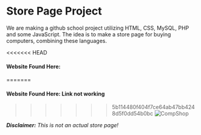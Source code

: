 # Store Page Project

We are making a github school project utilizing HTML, CSS, MySQL, PHP and some JavaScript. The idea is to make a store page for buying computers, combining these languages.

<<<<<<< HEAD
#### **Website Found Here:**
=======
#### **Website Found Here:** Link not working
>>>>>>> 5b114480f404f7ce64ab47bb4248d5f0dd54b0bc
![CompShop](http://github.com/IT-School-Project/www.git)

*__Disclaimer:__ This is not an actual store page!*
